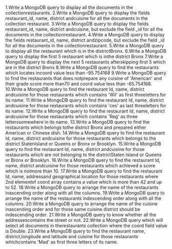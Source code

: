 1.Write a MongoDB query to display all the documents in the collectionrestaurants.
2.Write a MongoDB query to display the fields restaurant_id, name, district andcuisine for all the documents in the collection restaurant.
3.Write a MongoDB query to display the fields restaurant_id, name, district andcuisine, but exclude the field _id for all the documents in the collectionrestaurant.
4.Write a MongoDB query to display the fields restaurant_id, name, district andzipcode, but exclude the field _id for all the documents in the collectionrestaurant.
5.Write a MongoDB query to display all the restaurant which is in the districtBronx.
6.Write a MongoDB query to display the first 5 restaurant which is inthe district Bronx
7.Write a MongoDB query to display the next 5 restaurants afterskipping first 5 which are in the district Bronx
8.Write a MongoDB query to find the restaurants which locates incoord value less than -95.754168
9.Write a MongoDB query to find the restaurants that does notprepare any cuisine of 'American' and their grade score more than70 and coord value less than -65.754168.
10.Write a MongoDB query to find the restaurant Id, name, district andcuisine for those restaurants which contains 'Wil' as first threeletters for its name.
11.Write a MongoDB query to find the restaurant Id, name, district andcuisine for those restaurants which contains 'ces' as last threeletters for its name.
12.Write a MongoDB query to find the restaurant Id, name, district andcuisine for those restaurants which contains 'Reg' as three letterssomewhere in its name.
13.Write a MongoDB query to find the restaurants which belongs tothe district Bronx and prepared either American or Chinese dish.
14.Write a MongoDB query to find the restaurant Id, name, district andcuisine for those restaurants which belongs to the district StatenIsland or Queens or Bronx or Brooklyn.
15.Write a MongoDB query to find the restaurant Id, name, district andcuisine for those restaurants which are not belonging to the districtStaten Island or Queens or Bronx or Brooklyn.
16.Write a MongoDB query to find the restaurant Id, name, district andcuisine for those restaurants which achieved a score which is notmore than 10.
17.Write a MongoDB query to find the restaurant Id, name, addressand geographical location for those restaurants where 2nd elementof coord array contains a value which is more than 42 and up to 52.
18.Write a MongoDB query to arrange the name of the restaurants inascending order along with all the columns.
19.Write a MongoDB query to arrange the name of the restaurants indescending order along with all the columns.
20.Write a MongoDB query to arrange the name of the cuisine inascending order and for those same cuisine district should be indescending order.
21.Write a MongoDB query to know whether all the addressescontains the street or not.
22.Write a MongoDB query which will select all documents in therestaurants collection where the coord field value is Double.
23.Write a MongoDB query to find the restaurant name, district,longitude and latitude and cuisine for those restaurants whichcontains 'Mad' as first three letters of its name.